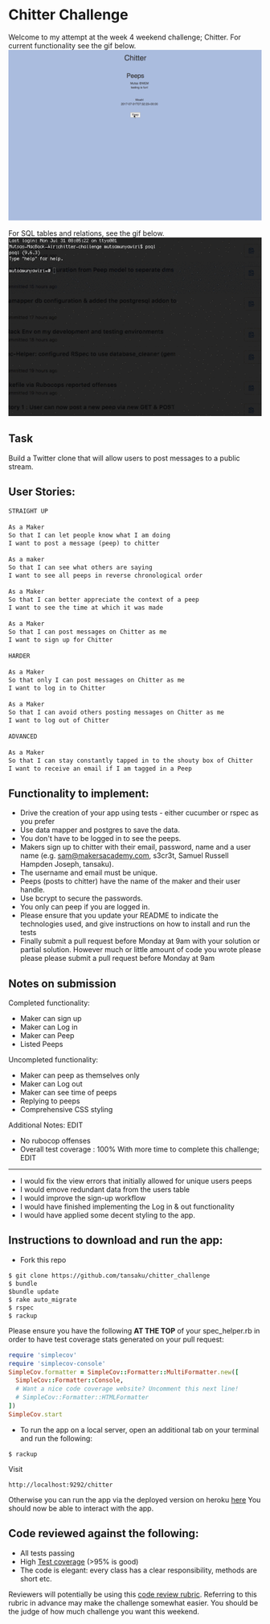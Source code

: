 # Chitter Challenge
Welcome to my attempt at the week 4 weekend challenge; Chitter. For current functionality see the gif below. ![GIF](/app.gif?raw=true "Current App")

For SQL tables and relations, see the gif below. ![GIF](/psql.gif?raw=true "Current data & relations")

Task
------

Build a Twitter clone that will allow users to post messages to a public stream.

User Stories:
-------

```
STRAIGHT UP

As a Maker
So that I can let people know what I am doing  
I want to post a message (peep) to chitter

As a maker
So that I can see what others are saying  
I want to see all peeps in reverse chronological order

As a Maker
So that I can better appreciate the context of a peep
I want to see the time at which it was made

As a Maker
So that I can post messages on Chitter as me
I want to sign up for Chitter

HARDER

As a Maker
So that only I can post messages on Chitter as me
I want to log in to Chitter

As a Maker
So that I can avoid others posting messages on Chitter as me
I want to log out of Chitter

ADVANCED

As a Maker
So that I can stay constantly tapped in to the shouty box of Chitter
I want to receive an email if I am tagged in a Peep
```
## Functionality to implement:

* Drive the creation of your app using tests - either cucumber or rspec as you prefer
* Use data mapper and postgres to save the data.
* You don't have to be logged in to see the peeps.
* Makers sign up to chitter with their email, password, name and a user name (e.g. sam@makersacademy.com, s3cr3t, Samuel Russell Hampden Joseph, tansaku).
* The username and email must be unique.
* Peeps (posts to chitter) have the name of the maker and their user handle.
* Use bcrypt to secure the passwords.
* You only can peep if you are logged in.
* Please ensure that you update your README to indicate the technologies used, and give instructions on how to install and run the tests
* Finally submit a pull request before Monday at 9am with your solution or partial solution.  However much or little amount of code you wrote please please please submit a pull request before Monday at 9am

Notes on submission
----------------

Completed functionality:
- Maker can sign up
- Maker can Log in
- Maker can Peep
- Listed Peeps

Uncompleted functionality:
- Maker can peep as themselves only
- Maker can Log out
- Maker can see time of peeps
- Replying to peeps
- Comprehensive CSS styling

Additional Notes: EDIT
- No rubocop offenses
- Overall test coverage : 100%
With more time to complete this challenge; EDIT
-------------------------
- I would fix the view errors that initially allowed for unique users peeps
- I would emove redundant data from the users table
- I would improve the sign-up workflow
- I would have finished implementing the Log in & out functionality
- I would have applied some decent styling to the app.

Instructions to download and run the app:
-------
* Fork this repo
```
$ git clone https://github.com/tansaku/chitter_challenge
$ bundle
$bundle update
$ rake auto_migrate
$ rspec
$ rackup
```
Please ensure you have the following **AT THE TOP** of your spec_helper.rb in order to have test coverage stats generated
on your pull request:
```ruby
require 'simplecov'
require 'simplecov-console'
SimpleCov.formatter = SimpleCov::Formatter::MultiFormatter.new([
  SimpleCov::Formatter::Console,
  # Want a nice code coverage website? Uncomment this next line!
  # SimpleCov::Formatter::HTMLFormatter
])
SimpleCov.start
```
* To run the app on a local server, open an additional tab on your terminal and run the following:
```
$ rackup
```
Visit

```
http://localhost:9292/chitter

```
Otherwise you can run the app via the deployed version on heroku [here](https://mm-chitter-challenge.herokuapp.com/chitter)
You should now be able to interact with the app.

## Code reviewed against the following:

* All tests passing
* High [Test coverage](https://github.com/makersacademy/course/blob/master/pills/test_coverage.md) (>95% is good)
* The code is elegant: every class has a clear responsibility, methods are short etc.

Reviewers will potentially be using this [code review rubric](docs/review.md).  Referring to this rubric in advance may make the challenge somewhat easier.  You should be the judge of how much challenge you want this weekend.
